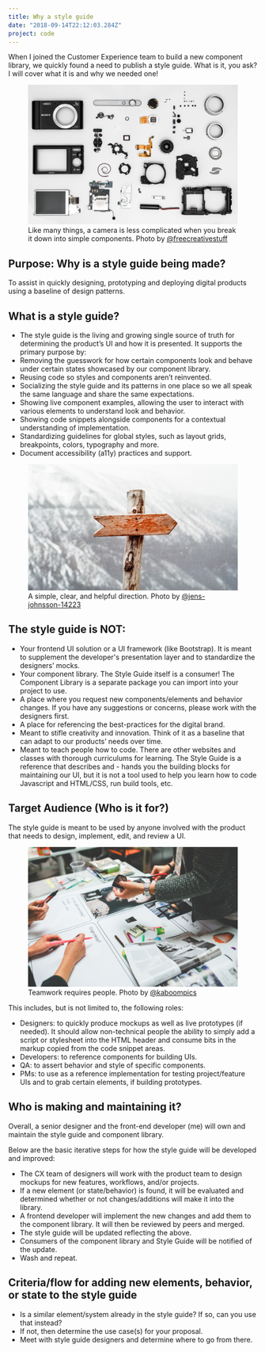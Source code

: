 ```yaml
---
title: Why a style guide
date: "2018-09-14T22:12:03.284Z"
project: code
---
```


When I joined the Customer Experience team to build a new component library, we quickly found a need to publish a style guide. What is it, you ask? I will cover what it is and why we needed one!

<figure>
  <img src="./camera-components.jpg" alt="A camera's innards">
  <figcaption>Like many things, a camera is less complicated when you break it down into simple components. Photo by <a href="https://www.pexels.com/@freecreativestuff">@freecreativestuff</a></figcaption>
</figure>

## Purpose: Why is a style guide being made?

To assist in quickly designing, prototyping and deploying digital products using a baseline of design patterns.

## What is a style guide?

- The style guide is the living and growing single source of truth for determining the product’s UI and how it is presented. It supports the primary purpose by:
- Removing the guesswork for how certain components look and behave under certain states showcased by our component library.
- Reusing code so styles and components aren’t reinvented.
- Socializing the style guide and its patterns in one place so we all speak the same language and share the same expectations.
- Showing live component examples, allowing the user to interact with various elements to understand look and behavior.
- Showing code snippets alongside components for a contextual understanding of implementation.
- Standardizing guidelines for global styles, such as layout grids, breakpoints, colors, typography and more.
- Document accessibility (a11y) practices and support.

<figure>
  <img src="./mountains-nature-arrow-guide.jpg" alt="Arrow sign">
  <figcaption>A simple, clear, and helpful direction. Photo by <a href="https://www.pexels.com/@jens-johnsson-14223">@jens-johnsson-14223</a></figcaption>
</figure>

## The style guide is NOT:

- Your frontend UI solution or a UI framework (like Bootstrap). It is meant to supplement the developer's presentation layer and to standardize the designers’ mocks.
- Your component library. The Style Guide itself is a consumer! The Component Library is a separate package you can import into your project to use.
- A place where you request new components/elements and behavior changes. If you have any suggestions or concerns, please work with the designers first.
- A place for referencing the best-practices for the digital brand.
- Meant to stifle creativity and innovation. Think of it as a baseline that can adapt to our products’ needs over time.
- Meant to teach people how to code. There are other websites and classes with thorough curriculums for learning. The Style Guide is a reference that describes and - hands you the building blocks for maintaining our UI, but it is not a tool used to help you learn how to code Javascript and HTML/CSS, run build tools, etc.

## Target Audience (Who is it for?)

The style guide is meant to be used by anyone involved with the product that needs to design, implement, edit, and review a UI.

<figure>
  <img src="./working-in-a-group.jpg" alt="Working in a group">
  <figcaption>Teamwork requires people. Photo by <a href="https://www.pexels.com/@kaboompics">@kaboompics</a></figcaption>
</figure>

This includes, but is not limited to, the following roles:

- Designers: to quickly produce mockups as well as live prototypes (if needed). It should allow non-technical people the ability to simply add a script or stylesheet into the HTML header and consume bits in the markup copied from the code snippet areas.
- Developers: to reference components for building UIs.
- QA: to assert behavior and style of specific components.
- PMs: to use as a reference implementation for testing project/feature UIs and to grab certain elements, if building prototypes.

## Who is making and maintaining it?

Overall, a senior designer and the front-end developer (me) will own and maintain the style guide and component library.

Below are the basic iterative steps for how the style guide will be developed and improved:

- The CX team of designers will work with the product team to design mockups for new features, workflows, and/or projects.
- If a new element (or state/behavior) is found, it will be evaluated and determined whether or not changes/additions will make it into the library.
- A frontend developer will implement the new changes and add them to the component library. It will then be reviewed by peers and merged.
- The style guide will be updated reflecting the above.
- Consumers of the component library and Style Guide will be notified of the update.
- Wash and repeat.

## Criteria/flow for adding new elements, behavior, or state to the style guide

- Is a similar element/system already in the style guide? If so, can you use that instead?
- If not, then determine the use case(s) for your proposal.
- Meet with style guide designers and determine where to go from there.
